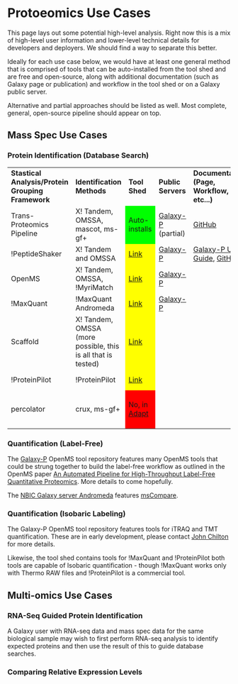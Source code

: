 # Protoeomics Use Cases

This page lays out some potential high-level analysis. Right now this is a mix of high-level user information and lower-level technical details for developers and deployers. We should find a way to separate this better.

Ideally for each use case below, we would have at least one general method that is comprised of tools that can be auto-installed from the tool shed and are free and open-source, along with additional documentation (such as Galaxy page or publication) and workflow in the tool shed or on a Galaxy public server.

Alternative and partial approaches should be listed as well. Most complete, general, open-source pipeline should appear on top.

## Mass Spec Use Cases

### Protein Identification (Database Search)

<table>
  <tr>
    <td> <strong>Stastical Analysis/Protein Grouping Framework</strong> </td>
    <td> <strong>Identification Methods</strong> </td>
    <td> <strong>Tool Shed</strong> </td>
    <td> <strong>Public Servers</strong> </td>
    <td> <strong>Documentation (Page, Workflow, etc...)</strong> </td>
    <td> <strong>Licensing</strong> </td>
    <td> <strong>Other Notes</strong> </td>
  </tr>
  <tr>
    <td> Trans-Proteomics Pipeline </td>
    <td> X! Tandem, OMSSA, mascot, ms-gf+ </td>
    <td style=" background-color: #00FF00;"> Auto-installs </td>
    <td> <a href='https://usegalaxyp.org'>Galaxy-P</a> (partial) </td>
    <td> <a href='https://github.com/iracooke/protk'>GitHub</a> </td>
    <td style=" background-color: #00FF00;"> FOSS </td>
    <td> </td>
  </tr>
  <tr>
    <td> !PeptideShaker </td>
    <td> X! Tandem and OMSSA </td>
    <td style=" background-color: #FFFF00;"> <a href='https://toolshed.g2.bx.psu.edu/view/galaxyp/'>Link</a> </td>
    <td> <a href='https://usegalaxyp.org'>Galaxy-P</a> </td>
    <td> <a href='https://usegalaxyp.readthedocs.org/en/latest/sections/peptideshaker.html'>Galaxy-P User Guide</a>, <a href='https://github.com/galaxyproteomics/tools-galaxyp/tree/master/tools/peptideshaker'>GitHub</a> </td>
    <td style=" background-color: #00FF00;"> FOSS </td>
    <td> </td>
  </tr>
  <tr>
    <td> OpenMS </td>
    <td> X! Tandem, OMSSA, !MyriMatch  </td>
    <td style=" background-color: #FFFF00;"> <a href='https://toolshed.g2.bx.psu.edu/view/galaxyp/openms/'>Link</a> </td>
    <td> <a href='https://usegalaxyp.org'>Galaxy-P</a> </td>
    <td> </td>
    <td style=" background-color: #00FF00;"> FOSS </td>
    <td> Results in idxml </td>
  </tr>
  <tr>
    <td> !MaxQuant </td>
    <td> !MaxQuant Andromeda </td>
    <td style=" background-color: #FFFF00;"> <a href='https://toolshed.g2.bx.psu.edu/view/galaxyp/maxquant/'>Link</a> </td>
    <td> <a href='https://usegalaxyp.org'>Galaxy-P</a> </td>
    <td> </td>
    <td style=" background-color: #FFFF00;"> Free </td>
    <td> Windows-only </td>
  </tr>
  <tr>
    <td> Scaffold </td>
    <td> X! Tandem, OMSSA (more possible, this is all that is tested) </td>
    <td style=" background-color: #FFFF00;"> <a href='https://toolshed.g2.bx.psu.edu/view/galaxyp/scaffold/'>Link</a> </td>
    <td> </td>
    <td> </td>
    <td style=" background-color: #FF0000;"> Commercial </td>
    <td> </td>
  </tr>
  <tr>
    <td> !ProteinPilot </td>
    <td> !ProteinPilot  </td>
    <td style=" background-color: #FFFF00;"> <a href='https://toolshed.g2.bx.psu.edu/view/galaxyp/proteinpilot/'>Link</a> </td>
    <td> </td>
    <td> </td>
    <td style=" background-color: #FF0000;"> Commercial </td>
    <td> Windows-only </td>
  </tr>
  <tr>
    <td> percolator  </td>
    <td> crux, ms-gf+  </td>
    <td style=" background-color: #FF0000;"> No, in <a href='https://bitbucket.org/glormph/adapt'>Adapt</a> </td>
    <td> </td>
    <td> </td>
    <td style=" background-color: #FF0000;"> Academic-only (newer crux is better) </td>
    <td> </td>
  </tr>
</table>


### Quantification (Label-Free)

The [Galaxy-P](https://usegalaxyp.org/) OpenMS tool repository features many OpenMS tools that could be strung together to build the label-free workflow as outlined in the OpenMS paper [An Automated Pipeline for High-Throughput Label-Free Quantitative Proteomics](http://www.ncbi.nlm.nih.gov/pubmed/23391308). More details to come hopefully.

The [NBIC Galaxy server Andromeda](http://galaxy.nbic.nl/) features [msCompare](http://www.ncbi.nlm.nih.gov/pubmed/22318370).

### Quantification (Isobaric Labeling)

The Galaxy-P OpenMS tool repository features tools for iTRAQ and TMT quantification. These are in early development, please contact [John Chilton](../../JohnChilton) for more details.

Likewise, the tool shed contains tools for !MaxQuant and !ProteinPilot both tools are capable of Isobaric quantification - though !MaxQuant works only with Thermo RAW files and !ProteinPilot is a commercial tool. 

## Multi-omics Use Cases

### RNA-Seq Guided Protein Identification

A Galaxy user with RNA-seq data and mass spec data for the same biological sample may wish to first perform RNA-seq analysis to identify expected proteins and then use the result of this to guide database searches.

### Comparing Relative Expression Levels
